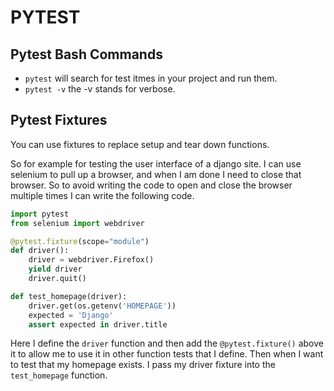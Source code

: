 # PYTEST

## Pytest Bash Commands
* `pytest` will search for test itmes in your project and run them.
* `pytest -v` the -v stands for verbose.

## Pytest Fixtures
You can use fixtures to replace setup and tear down functions.

So for example for testing the user interface of a django site. I can use
selenium to pull up a browser, and when I am done I need to close that browser.
So to avoid writing the code to open and close the browser multiple times I can
write the following code.

```python
import pytest
from selenium import webdriver

@pytest.fixture(scope="module")
def driver():
    driver = webdriver.Firefox()
    yield driver
    driver.quit()

def test_homepage(driver):
    driver.get(os.getenv('HOMEPAGE'))
    expected = 'Django'
    assert expected in driver.title
```

Here I define the `driver` function and then add the `@pytest.fixture()` above
it to allow me to use it in other function tests that I define. Then when
I want to test that my homepage exists. I pass my driver fixture into the
`test_homepage` function.
